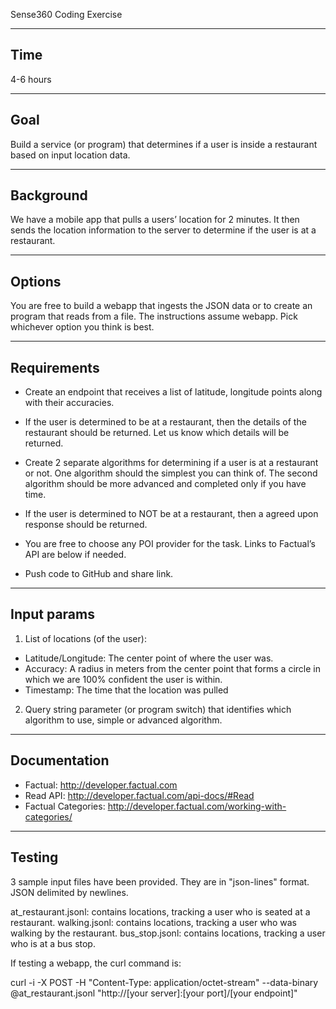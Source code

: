 Sense360 Coding Exercise

--------------------
Time
--------------------

4-6 hours

--------------------
Goal
--------------------

Build a service (or program) that determines if a user is inside a restaurant based on input location data.

--------------------
Background
--------------------

We have a mobile app that pulls a users’ location for 2 minutes. It then sends the location information to the server to determine if the user is at a restaurant.

--------------------
Options
--------------------

You are free to build a webapp that ingests the JSON data or to create an program that reads from a file. The instructions assume webapp. Pick whichever option you think is best.

--------------------
Requirements
--------------------

-	Create an endpoint that receives a list of latitude, longitude points along with their accuracies.
-	If the user is determined to be at a restaurant, then the details of the restaurant should be returned. Let us know which details will be returned.
- Create 2 separate algorithms for determining if a user is at a restaurant or not. One algorithm should the simplest you can think of. The second algorithm should be more advanced and completed only if you have time.

-	If the user is determined to NOT be at a restaurant, then a agreed upon response should be returned.
-	You are free to choose any POI provider for the task. Links to Factual’s API are below if needed.
-	Push code to GitHub and share link.

--------------------
Input params
--------------------

1. List of locations (of the user):
  - Latitude/Longitude: The center point of where the user was.
  - Accuracy: A radius in meters from the center point that forms a circle in which we are 100% confident the user is within.
  - Timestamp: The time that the location was pulled
2. Query string parameter (or program switch) that identifies which algorithm to use, simple or advanced algorithm.


--------------------
Documentation
--------------------
-	Factual: http://developer.factual.com
-	Read API: http://developer.factual.com/api-docs/#Read
-	Factual Categories: http://developer.factual.com/working-with-categories/

--------------------
Testing
--------------------

3 sample input files have been provided. They are in "json-lines" format. JSON delimited by newlines.

at_restaurant.jsonl: contains locations, tracking a user who is seated at a restaurant.
walking.jsonl: contains locations, tracking a user who was walking by the restaurant.
bus_stop.jsonl: contains locations, tracking a user who is at a bus stop.

If testing a webapp, the curl command is:

curl -i -X POST -H "Content-Type: application/octet-stream" --data-binary @at_restaurant.jsonl  "http://[your server]:[your port]/[your endpoint]"